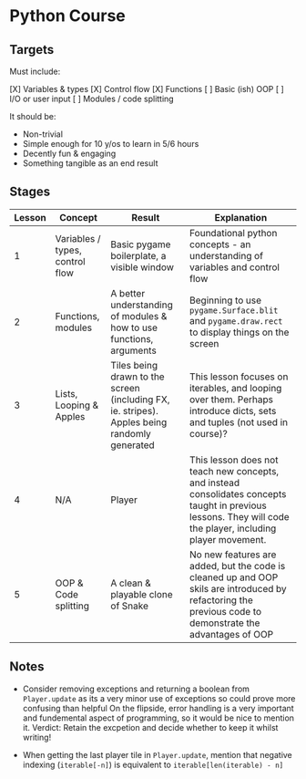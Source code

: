 # Python Course

## Targets

Must include:

[X] Variables & types
[X] Control flow
[X] Functions
[ ] Basic (ish) OOP
[ ] I/O or user input
[ ] Modules / code splitting

It should be:

- Non-trivial
- Simple enough for 10 y/os to learn in 5/6 hours
- Decently fun & engaging
- Something tangible as an end result

## Stages

| Lesson | Concept | Result | Explanation |
| ----- | ------- | ------ | ----------- |
| 1 | Variables / types, control flow | Basic pygame boilerplate, a visible window | Foundational python concepts - an understanding of variables and control flow |
| 2 | Functions, modules | A better understanding of modules & how to use functions, arguments  | Beginning to use `pygame.Surface.blit` and `pygame.draw.rect` to display things on the screen | Understanding of how functions work. Advanced control flow. Introduced to graphics |
| 3 | Lists, Looping & Apples | Tiles being drawn to the screen (including FX, ie. stripes). Apples being randomly generated | This lesson focuses on iterables, and looping over them. Perhaps introduce dicts, sets and tuples (not used in course)? |
| 4 | N/A | Player | This lesson does not teach new concepts, and instead consolidates concepts taught in previous lessons. They will code the player, including player movement. |
| 5 | OOP & Code splitting | A clean & playable clone of Snake | No new features are added, but the code is cleaned up and OOP skils are introduced by refactoring the previous code to demonstrate the advantages of OOP |

## Notes

- Consider removing exceptions and returning a boolean from `Player.update` as its a very minor use of exceptions so could prove more confusing than helpful
On the flipside, error handling is a very important and fundemental aspect of programming, so it would be nice to mention it. Verdict: Retain the excpetion
and decide whether to keep it whilst writing!

- When getting the last player tile in `Player.update`, mention that negative indexing
(`iterable[-n]`) is equivalent to `iterable[len(iterable) - n]`
